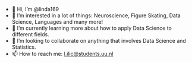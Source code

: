 - 👋 Hi, I’m @linda169
- 👀 I’m interested in a lot of things: Neuroscience, Figure Skating, Data Science, Languages and many more!
- 🌱 I’m currently learning more about how to apply Data Science to different fields.
- 💞️ I’m looking to collaborate on anything that involves Data Science and Statistics.
- 📫 How to reach me: l.ilic@students.uu.nl

<!---
linda169/linda169 is a ✨ special ✨ repository because its `README.md` (this file) appears on your GitHub profile.
You can click the Preview link to take a look at your changes.
--->

